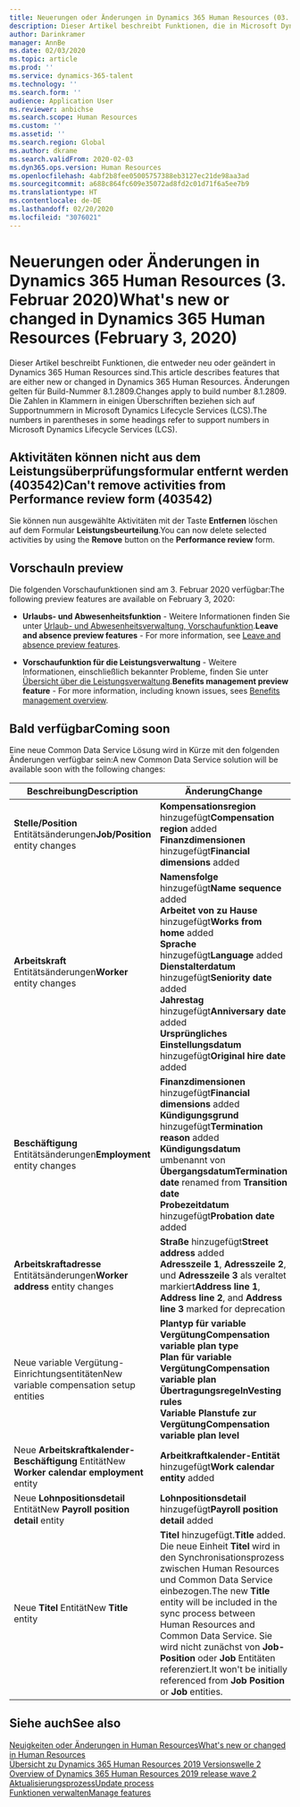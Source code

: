 ```yaml
---
title: Neuerungen oder Änderungen in Dynamics 365 Human Resources (03. Februar 2020)
description: Dieser Artikel beschreibt Funktionen, die in Microsoft Dynamics 365 Human Resources neu oder geändert wurden.
author: Darinkramer
manager: AnnBe
ms.date: 02/03/2020
ms.topic: article
ms.prod: ''
ms.service: dynamics-365-talent
ms.technology: ''
ms.search.form: ''
audience: Application User
ms.reviewer: anbichse
ms.search.scope: Human Resources
ms.custom: ''
ms.assetid: ''
ms.search.region: Global
ms.author: dkrame
ms.search.validFrom: 2020-02-03
ms.dyn365.ops.version: Human Resources
ms.openlocfilehash: 4abf2b8fee05005757388eb3127ec21de98aa3ad
ms.sourcegitcommit: a688c864fc609e35072ad8fd2c01d71f6a5ee7b9
ms.translationtype: HT
ms.contentlocale: de-DE
ms.lasthandoff: 02/20/2020
ms.locfileid: "3076021"
---
```

# <a name="whats-new-or-changed-in-dynamics-365-human-resources-february-3-2020"></a><span data-ttu-id="6a4d7-103">Neuerungen oder Änderungen in Dynamics 365 Human Resources (3. Februar 2020)</span><span class="sxs-lookup"><span data-stu-id="6a4d7-103">What's new or changed in Dynamics 365 Human Resources (February 3, 2020)</span></span>

<span data-ttu-id="6a4d7-104">Dieser Artikel beschreibt Funktionen, die entweder neu oder geändert in Dynamics 365 Human Resources sind.</span><span class="sxs-lookup"><span data-stu-id="6a4d7-104">This article describes features that are either new or changed in Dynamics 365 Human Resources.</span></span> <span data-ttu-id="6a4d7-105">Änderungen gelten für Build-Nummer 8.1.2809.</span><span class="sxs-lookup"><span data-stu-id="6a4d7-105">Changes apply to build number 8.1.2809.</span></span> <span data-ttu-id="6a4d7-106">Die Zahlen in Klammern in einigen Überschriften beziehen sich auf Supportnummern in Microsoft Dynamics Lifecycle Services (LCS).</span><span class="sxs-lookup"><span data-stu-id="6a4d7-106">The numbers in parentheses in some headings refer to support numbers in Microsoft Dynamics Lifecycle Services (LCS).</span></span>

## <a name="cant-remove-activities-from-performance-review-form-403542"></a><span data-ttu-id="6a4d7-107">Aktivitäten können nicht aus dem Leistungsüberprüfungsformular entfernt werden (403542)</span><span class="sxs-lookup"><span data-stu-id="6a4d7-107">Can't remove activities from Performance review form (403542)</span></span>

<span data-ttu-id="6a4d7-108">Sie können nun ausgewählte Aktivitäten mit der Taste **Entfernen** löschen auf dem Formular **Leistungsbeurteilung**.</span><span class="sxs-lookup"><span data-stu-id="6a4d7-108">You can now delete selected activities by using the **Remove** button on the **Performance review** form.</span></span>

## <a name="in-preview"></a><span data-ttu-id="6a4d7-109">Vorschau</span><span class="sxs-lookup"><span data-stu-id="6a4d7-109">In preview</span></span>

<span data-ttu-id="6a4d7-110">Die folgenden Vorschaufunktionen sind am 3. Februar 2020 verfügbar:</span><span class="sxs-lookup"><span data-stu-id="6a4d7-110">The following preview features are available on February 3, 2020:</span></span>

- <span data-ttu-id="6a4d7-111">**Urlaubs- und Abwesenheitsfunktion** - Weitere Informationen finden Sie unter [Urlaub- und Abwesenheitsverwaltung, Vorschaufunktion](hr-leave-and-absence-overview.md?leave-and-absence-preview-features).</span><span class="sxs-lookup"><span data-stu-id="6a4d7-111">**Leave and absence preview features** - For more information, see [Leave and absence preview features](hr-leave-and-absence-overview.md?leave-and-absence-preview-features).</span></span>

- <span data-ttu-id="6a4d7-112">**Vorschaufunktion für die Leistungsverwaltung** - Weitere Informationen, einschließlich bekannter Probleme, finden Sie unter [Übersicht über die Leistungsverwaltung](hr-benefits-management-overview.md).</span><span class="sxs-lookup"><span data-stu-id="6a4d7-112">**Benefits management preview feature** - For more information, including known issues, sees [Benefits management overview](hr-benefits-management-overview.md).</span></span>

## <a name="coming-soon"></a><span data-ttu-id="6a4d7-113">Bald verfügbar</span><span class="sxs-lookup"><span data-stu-id="6a4d7-113">Coming soon</span></span>

<span data-ttu-id="6a4d7-114">Eine neue Common Data Service Lösung wird in Kürze mit den folgenden Änderungen verfügbar sein:</span><span class="sxs-lookup"><span data-stu-id="6a4d7-114">A new Common Data Service solution will be available soon with the following changes:</span></span>

| <span data-ttu-id="6a4d7-115">Beschreibung</span><span class="sxs-lookup"><span data-stu-id="6a4d7-115">Description</span></span> | <span data-ttu-id="6a4d7-116">Änderung</span><span class="sxs-lookup"><span data-stu-id="6a4d7-116">Change</span></span> |
| ----------------------------------------- | --- |
| <span data-ttu-id="6a4d7-117">**Stelle/Position** Entitätsänderungen</span><span class="sxs-lookup"><span data-stu-id="6a4d7-117">**Job/Position** entity changes</span></span> | <span data-ttu-id="6a4d7-118">**Kompensationsregion** hinzugefügt</span><span class="sxs-lookup"><span data-stu-id="6a4d7-118">**Compensation region** added</span></span></br><span data-ttu-id="6a4d7-119">**Finanzdimensionen** hinzugefügt</span><span class="sxs-lookup"><span data-stu-id="6a4d7-119">**Financial dimensions** added</span></span> |
| <span data-ttu-id="6a4d7-120">**Arbeitskraft** Entitätsänderungen</span><span class="sxs-lookup"><span data-stu-id="6a4d7-120">**Worker** entity changes</span></span> | <span data-ttu-id="6a4d7-121">**Namensfolge** hinzugefügt</span><span class="sxs-lookup"><span data-stu-id="6a4d7-121">**Name sequence** added</span></span></br><span data-ttu-id="6a4d7-122">**Arbeitet von zu Hause** hinzugefügt</span><span class="sxs-lookup"><span data-stu-id="6a4d7-122">**Works from home** added</span></span></br><span data-ttu-id="6a4d7-123">**Sprache** hinzugefügt</span><span class="sxs-lookup"><span data-stu-id="6a4d7-123">**Language** added</span></span></br><span data-ttu-id="6a4d7-124">**Dienstalterdatum** hinzugefügt</span><span class="sxs-lookup"><span data-stu-id="6a4d7-124">**Seniority date** added</span></span></br><span data-ttu-id="6a4d7-125">**Jahrestag** hinzugefügt</span><span class="sxs-lookup"><span data-stu-id="6a4d7-125">**Anniversary date** added</span></span></br><span data-ttu-id="6a4d7-126">**Ursprüngliches Einstellungsdatum** hinzugefügt</span><span class="sxs-lookup"><span data-stu-id="6a4d7-126">**Original hire date** added</span></span> |
| <span data-ttu-id="6a4d7-127">**Beschäftigung** Entitätsänderungen</span><span class="sxs-lookup"><span data-stu-id="6a4d7-127">**Employment** entity changes</span></span> | <span data-ttu-id="6a4d7-128">**Finanzdimensionen** hinzugefügt</span><span class="sxs-lookup"><span data-stu-id="6a4d7-128">**Financial dimensions** added</span></span></br><span data-ttu-id="6a4d7-129">**Kündigungsgrund** hinzugefügt</span><span class="sxs-lookup"><span data-stu-id="6a4d7-129">**Termination reason** added</span></span></br><span data-ttu-id="6a4d7-130">**Kündigungsdatum** umbenannt von **Übergangsdatum**</span><span class="sxs-lookup"><span data-stu-id="6a4d7-130">**Termination date** renamed from **Transition date**</span></span></br><span data-ttu-id="6a4d7-131">**Probezeitdatum** hinzugefügt</span><span class="sxs-lookup"><span data-stu-id="6a4d7-131">**Probation date** added</span></span> |
| <span data-ttu-id="6a4d7-132">**Arbeitskraftadresse** Entitätsänderungen</span><span class="sxs-lookup"><span data-stu-id="6a4d7-132">**Worker address** entity changes</span></span> | <span data-ttu-id="6a4d7-133">**Straße** hinzugefügt</span><span class="sxs-lookup"><span data-stu-id="6a4d7-133">**Street address** added</span></span></br><span data-ttu-id="6a4d7-134">**Adresszeile 1**, **Adresszeile 2**, und **Adresszeile 3** als veraltet markiert</span><span class="sxs-lookup"><span data-stu-id="6a4d7-134">**Address line 1**, **Address line 2**, and **Address line 3** marked for deprecation</span></span> |
| <span data-ttu-id="6a4d7-135">Neue variable Vergütung-Einrichtungsentitäten</span><span class="sxs-lookup"><span data-stu-id="6a4d7-135">New variable compensation setup entities</span></span> | <span data-ttu-id="6a4d7-136">**Plantyp für variable Vergütung**</span><span class="sxs-lookup"><span data-stu-id="6a4d7-136">**Compensation variable plan type**</span></span></br><span data-ttu-id="6a4d7-137">**Plan für variable Vergütung**</span><span class="sxs-lookup"><span data-stu-id="6a4d7-137">**Compensation variable plan**</span></span></br><span data-ttu-id="6a4d7-138">**Übertragungsregeln**</span><span class="sxs-lookup"><span data-stu-id="6a4d7-138">**Vesting rules**</span></span></br><span data-ttu-id="6a4d7-139">**Variable Planstufe zur Vergütung**</span><span class="sxs-lookup"><span data-stu-id="6a4d7-139">**Compensation variable plan level**</span></span> |
| <span data-ttu-id="6a4d7-140">Neue **Arbeitskraftkalender-Beschäftigung** Entität</span><span class="sxs-lookup"><span data-stu-id="6a4d7-140">New **Worker calendar employment** entity</span></span> | <span data-ttu-id="6a4d7-141">**Arbeitkraftkalender-Entität** hinzugefügt</span><span class="sxs-lookup"><span data-stu-id="6a4d7-141">**Work calendar entity** added</span></span> |
| <span data-ttu-id="6a4d7-142">Neue **Lohnpositionsdetail** Entität</span><span class="sxs-lookup"><span data-stu-id="6a4d7-142">New **Payroll position detail** entity</span></span> | <span data-ttu-id="6a4d7-143">**Lohnpositionsdetail** hinzugefügt</span><span class="sxs-lookup"><span data-stu-id="6a4d7-143">**Payroll position detail** added</span></span> |
| <span data-ttu-id="6a4d7-144">Neue **Titel** Entität</span><span class="sxs-lookup"><span data-stu-id="6a4d7-144">New **Title** entity</span></span> | <span data-ttu-id="6a4d7-145">**Titel** hinzugefügt.</span><span class="sxs-lookup"><span data-stu-id="6a4d7-145">**Title** added.</span></span> <span data-ttu-id="6a4d7-146">Die neue Einheit **Titel** wird in den Synchronisationsprozess zwischen Human Resources und Common Data Service einbezogen.</span><span class="sxs-lookup"><span data-stu-id="6a4d7-146">The new **Title** entity will be included in the sync process between Human Resources and Common Data Service.</span></span> <span data-ttu-id="6a4d7-147">Sie wird nicht zunächst von **Job-Position** oder **Job** Entitäten referenziert.</span><span class="sxs-lookup"><span data-stu-id="6a4d7-147">It won't be initially referenced from **Job Position** or **Job** entities.</span></span> |

## <a name="see-also"></a><span data-ttu-id="6a4d7-148">Siehe auch</span><span class="sxs-lookup"><span data-stu-id="6a4d7-148">See also</span></span>

[<span data-ttu-id="6a4d7-149">Neuigkeiten oder Änderungen in Human Resources</span><span class="sxs-lookup"><span data-stu-id="6a4d7-149">What's new or changed in Human Resources</span></span>](hr-admin-whats-new.md)</br>
[<span data-ttu-id="6a4d7-150">Übersicht zu Dynamics 365 Human Resources 2019 Versionswelle 2 </span><span class="sxs-lookup"><span data-stu-id="6a4d7-150">Overview of Dynamics 365 Human Resources 2019 release wave 2</span></span>](https://docs.microsoft.com/dynamics365-release-plan/2019wave2/dynamics365-human-resources/)</br>
[<span data-ttu-id="6a4d7-151">Aktualisierungsprozess</span><span class="sxs-lookup"><span data-stu-id="6a4d7-151">Update process</span></span>](hr-admin-setup-update-process.md)</br>
[<span data-ttu-id="6a4d7-152">Funktionen verwalten</span><span class="sxs-lookup"><span data-stu-id="6a4d7-152">Manage features</span></span>](hr-admin-manage-features.md)

